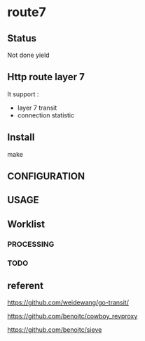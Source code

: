# route7


## Status
  
  Not done yield

## Http route layer 7 

It support : 
  * layer 7 transit 
  * connection statistic

## Install 

make 


## CONFIGURATION

## USAGE 


## Worklist

### PROCESSING

### TODO

## referent

https://github.com/weidewang/go-transit/

https://github.com/benoitc/cowboy_revproxy

https://github.com/benoitc/sieve


